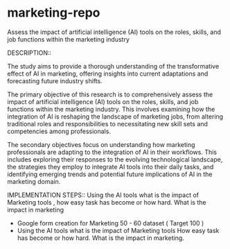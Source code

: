 # marketing-repo
Assess the impact of artificial intelligence (AI) tools on the roles, skills, and job functions within the marketing industry

DESCRIPTION::

The study aims to provide a thorough understanding of the transformative effect of AI in marketing, offering insights into current adaptations and forecasting future industry shifts.

The primary objective of this research is to comprehensively assess the impact of artificial intelligence (AI) tools on the roles, skills, and job functions within the marketing industry. This involves examining how the integration of AI is reshaping the landscape of marketing jobs, from altering traditional roles and responsibilities to necessitating new skill sets and competencies among professionals. 

The secondary objectives focus on understanding how marketing professionals are adapting to the integration of AI in their workflows. This includes exploring their responses to the evolving technological landscape, the strategies they employ to integrate AI tools into their daily tasks, and identifying emerging trends and potential future implications of AI in the marketing domain. 


IMPLEMENTATION STEPS::
Using the AI tools what is the impact of Marketing tools , how easy task has become or how hard. What is the impact in marketing
 
- Google form creation for Marketing 50 - 60 dataset ( Target 100 )
- Using the AI tools what is the impact of Marketing tools 
  How easy task has become or how hard. What is the impact in marketing.
